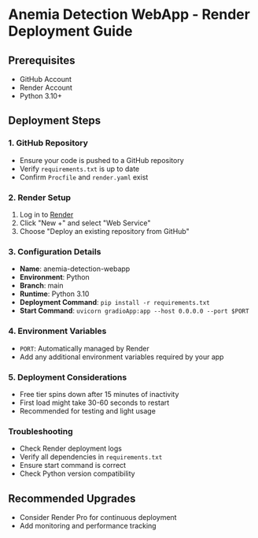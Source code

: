 # Anemia Detection WebApp - Render Deployment Guide

## Prerequisites
- GitHub Account
- Render Account
- Python 3.10+

## Deployment Steps

### 1. GitHub Repository
- Ensure your code is pushed to a GitHub repository
- Verify `requirements.txt` is up to date
- Confirm `Procfile` and `render.yaml` exist

### 2. Render Setup
1. Log in to [Render](https://render.com/)
2. Click "New +" and select "Web Service"
3. Choose "Deploy an existing repository from GitHub"

### 3. Configuration Details
- **Name**: anemia-detection-webapp
- **Environment**: Python
- **Branch**: main
- **Runtime**: Python 3.10
- **Deployment Command**: `pip install -r requirements.txt`
- **Start Command**: `uvicorn gradioApp:app --host 0.0.0.0 --port $PORT`

### 4. Environment Variables
- `PORT`: Automatically managed by Render
- Add any additional environment variables required by your app

### 5. Deployment Considerations
- Free tier spins down after 15 minutes of inactivity
- First load might take 30-60 seconds to restart
- Recommended for testing and light usage

### Troubleshooting
- Check Render deployment logs
- Verify all dependencies in `requirements.txt`
- Ensure start command is correct
- Check Python version compatibility

## Recommended Upgrades
- Consider Render Pro for continuous deployment
- Add monitoring and performance tracking
